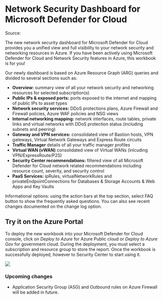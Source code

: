 # Network Security Dashboard for Microsoft Defender for Cloud

Source: 

The new network security dashboard for Microsoft Defender for Cloud provides you a unified view and full visibility to your network security and networking resources in Azure. If you have been actively using Microsoft Defender for Cloud and Network Security features in Azure, this workbook is for you!

Our newly dashboard is based on Azure Resource Graph (ARG) queries and divided to several sections such as:

-	**Overview:** summary view of all your network security and networking resources for selected subscription(s)
-	**Public IPs & exposed ports:** ports exposed to the internet and mapping of public IPs to asset types
-	**Network security services:** DDoS protections plans, Azure Firewall and Firewall policies, Azure WAF policies and NSG views
-	**Internal networking mapping:** network interfaces, route tables, private links and virtual networks with DDoS protection status (including subnets and peering)
-	**Gateway and VPN services:** consolidated view of Bastion hosts, VPN gateways, Virtual Network Gateways and Express Route circuits
-	**Traffic Manager** details of all your traffic manager profiles
-	**Virtual WAN (vWAN)** consolidated view of Virtual WANs (inlcuding VPN/ExpressRoute/P2S)
-	**Security Center recommendations:** filtered view of all Microsoft Defender for Cloud network related recommendations including resource count, severity, and security control
-	**PaaS Services:** ipRules, virtualNetworkRules and privateEndpointConnections for Databases & Storage Accounts & Web Apps and Key Vaults

Informational options: using the action bars at the top section, select FAQ button to show the frequently asked questions. You can also see recent changes documented on the change log option.

## Try it on the Azure Portal

To deploy the new workbook into your Microsoft Defender for Cloud console, click on *Deploy to Azure* for Azure Public cloud or *Deploy to Azure Gov* for government cloud.
During the deployment, you must select a subscription and resource group to store the report. Once the workbook is successfully deployed, however to Security Center to start using it.

<a href="https://portal.azure.com/#create/Microsoft.Template/uri/https%3A%2F%2Fraw.githubusercontent.com/pagopa/azure-workbooks%2Fmain%2FNetwork%20Security%20Dashboard%2FarmTemplate.json" target="_blank"><img src="https://aka.ms/deploytoazurebutton"/></a>

### Upcoming changes

* Application Security Group (ASG) and Outbound rules on Azure Firewall will be added in future.
